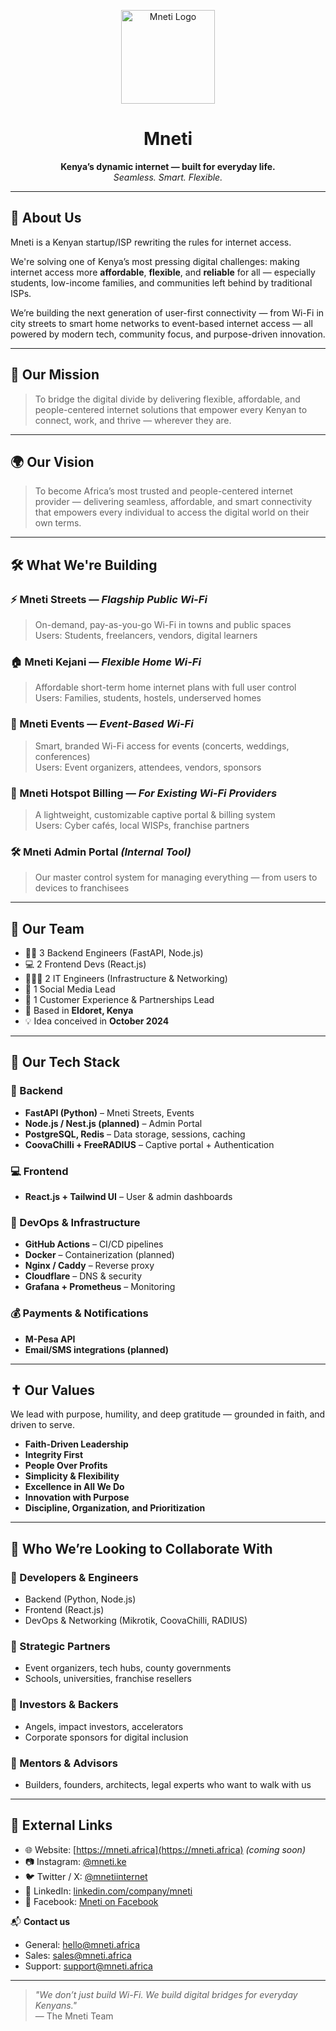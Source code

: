 <!-- LOGO PLACEHOLDER -->
<p align="center">
  <img src="https://raw.githubusercontent.com/mneti-internet/mneti-assets/main/logos/mneti-logo.png" width="150" alt="Mneti Logo" />
</p>

<h1 align="center">Mneti </h1>

<p align="center">
  <strong>Kenya’s dynamic internet — built for everyday life.</strong><br/>
  <em>Seamless. Smart. Flexible.</em>
</p>

---

## 🏢 About Us

Mneti is a Kenyan startup/ISP rewriting the rules for internet access.

We're solving one of Kenya’s most pressing digital challenges: making internet access more **affordable**, **flexible**, and **reliable** for all — especially students, low-income families, and communities left behind by traditional ISPs.

We’re building the next generation of user-first connectivity — from Wi-Fi in city streets to smart home networks to event-based internet access — all powered by modern tech, community focus, and purpose-driven innovation.

---

## 🚀 Our Mission

> To bridge the digital divide by delivering flexible, affordable, and people-centered internet solutions that empower every Kenyan to connect, work, and thrive — wherever they are.

---

## 🌍 Our Vision

> To become Africa’s most trusted and people-centered internet provider — delivering seamless, affordable, and smart connectivity that empowers every individual to access the digital world on their own terms.

---

## 🛠️ What We're Building

### ⚡ Mneti Streets — *Flagship Public Wi-Fi*
> On-demand, pay-as-you-go Wi-Fi in towns and public spaces  
Users: Students, freelancers, vendors, digital learners

### 🏠 Mneti Kejani — *Flexible Home Wi-Fi*
> Affordable short-term home internet plans with full user control  
Users: Families, students, hostels, underserved homes

### 🎉 Mneti Events — *Event-Based Wi-Fi*
> Smart, branded Wi-Fi access for events (concerts, weddings, conferences)  
Users: Event organizers, attendees, vendors, sponsors

### 📡 Mneti Hotspot Billing — *For Existing Wi-Fi Providers*
> A lightweight, customizable captive portal & billing system  
Users: Cyber cafés, local WISPs, franchise partners

### 🛠️ Mneti Admin Portal *(Internal Tool)*
> Our master control system for managing everything — from users to devices to franchisees

---

## 👥 Our Team

- 👨‍💻 3 Backend Engineers (FastAPI, Node.js)
- 💻 2 Frontend Devs (React.js)
- 🧑🏽‍🔧 2 IT Engineers (Infrastructure & Networking)
- 📢 1 Social Media Lead
- 🤝 1 Customer Experience & Partnerships Lead
- 🌱 Based in **Eldoret, Kenya**
- 💡 Idea conceived in **October 2024**

---

## 🧠 Our Tech Stack

### 🔧 Backend
- **FastAPI (Python)** – Mneti Streets, Events
- **Node.js / Nest.js (planned)** – Admin Portal
- **PostgreSQL, Redis** – Data storage, sessions, caching
- **CoovaChilli + FreeRADIUS** – Captive portal + Authentication

### 💻 Frontend
- **React.js + Tailwind UI** – User & admin dashboards

### 🔄 DevOps & Infrastructure
- **GitHub Actions** – CI/CD pipelines
- **Docker** – Containerization (planned)
- **Nginx / Caddy** – Reverse proxy
- **Cloudflare** – DNS & security
- **Grafana + Prometheus** – Monitoring

### 💰 Payments & Notifications
- **M-Pesa API**
- **Email/SMS integrations (planned)**

---

## ✝️ Our Values

We lead with purpose, humility, and deep gratitude — grounded in faith, and driven to serve.

- **Faith-Driven Leadership**
- **Integrity First**
- **People Over Profits**
- **Simplicity & Flexibility**
- **Excellence in All We Do**
- **Innovation with Purpose**
- **Discipline, Organization, and Prioritization**

---

## 🤝 Who We’re Looking to Collaborate With

### 🔹 Developers & Engineers
- Backend (Python, Node.js)
- Frontend (React.js)
- DevOps & Networking (Mikrotik, CoovaChilli, RADIUS)

### 🔹 Strategic Partners
- Event organizers, tech hubs, county governments
- Schools, universities, franchise resellers

### 🔹 Investors & Backers
- Angels, impact investors, accelerators
- Corporate sponsors for digital inclusion

### 🔹 Mentors & Advisors
- Builders, founders, architects, legal experts who want to walk with us

---

## 🔗 External Links

- 🌐 Website: [https://mneti.africa](https://mneti.africa) *(coming soon)*
- 📷 Instagram: [@mneti.ke](https://www.instagram.com/mneti.ke/)
- 🐦 Twitter / X: [@mnetiinternet](https://x.com/mnetiinternet)
- 💼 LinkedIn: [linkedin.com/company/mneti](https://www.linkedin.com/company/mneti/about/)
- 📘 Facebook: [Mneti on Facebook](https://www.facebook.com/profile.php?id=61576034399660&sk=about)

📬 **Contact us**  
- General: hello@mneti.africa  
- Sales: sales@mneti.africa  
- Support: support@mneti.africa

---

> _"We don’t just build Wi-Fi. We build digital bridges for everyday Kenyans."_  
> — The Mneti Team

